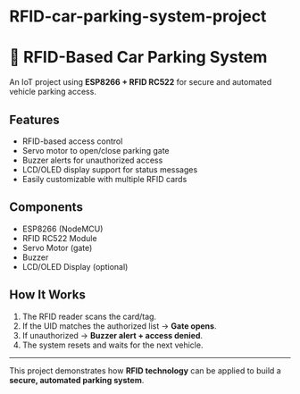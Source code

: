 # RFID-car-parking-system-project

# 🚗 RFID-Based Car Parking System  

An IoT project using **ESP8266 + RFID RC522** for secure and automated vehicle parking access.  

##  Features  
- RFID-based access control  
- Servo motor to open/close parking gate  
- Buzzer alerts for unauthorized access  
- LCD/OLED display support for status messages  
- Easily customizable with multiple RFID cards  

##  Components  
- ESP8266 (NodeMCU)  
- RFID RC522 Module  
- Servo Motor (gate)  
- Buzzer  
- LCD/OLED Display (optional)  

##  How It Works  
1. The RFID reader scans the card/tag.  
2. If the UID matches the authorized list → **Gate opens**.  
3. If unauthorized → **Buzzer alert + access denied**.  
4. The system resets and waits for the next vehicle.  

---

 This project demonstrates how **RFID technology** can be applied to build a **secure, automated parking system**.  
